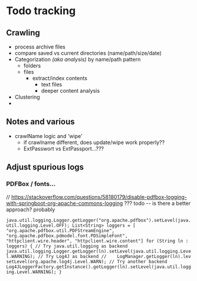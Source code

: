 # Todo tracking

## Crawling

- process archive files
- compare saved vs current directories (name/path/size/date)
- Categorization _(aka analysis)_ by name/path pattern
  - folders
  - files
    - extract/index contents
      - text files
      - deeper content analysis
- Clustering
- 


## Notes and various
- crawlName logic and 'wipe'
  - if crawlname different, does update/wipe work properly??
  - ExtPasswort vs ExtPassport...???


## Adjust spurious logs

### PDFBox / fonts...
// https://stackoverflow.com/questions/58180179/disable-pdfbox-logging-with-springboot-org-apache-commons-logging   ??? todo -- is there a better approach? probably

`
java.util.logging.Logger.getLogger("org.apache.pdfbox").setLevel(java.util.logging.Level.OFF);
List<String> loggers = [
        "org.apache.pdfbox.util.PDFStreamEngine",
        "org.apache.pdfbox.pdmodel.font.PDSimpleFont",
        "httpclient.wire.header",
        "httpclient.wire.content"]
for (String ln : loggers) {
    // Try java.util.logging as backend
    java.util.logging.Logger.getLogger(ln).setLevel(java.util.logging.Level.WARNING);
    // Try Log4J as backend
//    LogManager.getLogger(ln).lev  setLevel(org.apache.log4j.Level.WARN);
    // Try another backend
    Log4JLoggerFactory.getInstance().getLogger(ln).setLevel(java.util.logging.Level.WARNING);
}
`
